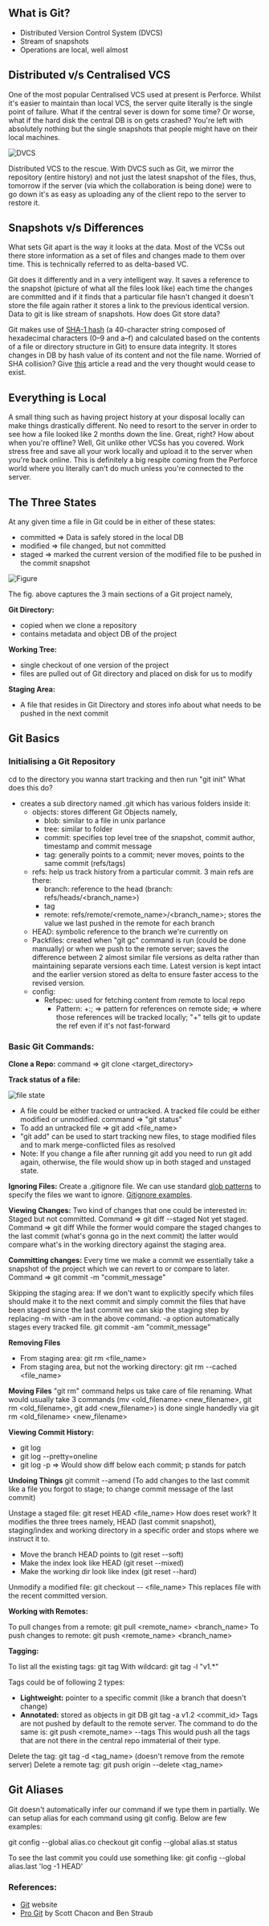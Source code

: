 ## What is Git?

* Distributed Version Control System (DVCS)
* Stream of snapshots
* Operations are local, well almost 

## Distributed v/s Centralised VCS

One of the most popular Centralised VCS used at present is Perforce. Whilst it's easier to maintain than local VCS, the server quite literally is the single point of failure. 
What if the central sever is down for some time? Or worse, what if the hard disk the central DB is on gets crashed? You're left with absolutely nothing but the single snapshots that people might have on their local machines.

![DVCS](https://content.intland.com/hubfs/Imported_Blog_Media/version-control-repository-codeBeamer-ALM-software-336x336.png)

Distributed VCS to the rescue. With DVCS such as Git, we mirror the repository (entire history) and not just the latest snapshot of the files, thus, tomorrow if the server (via which the collaboration is being done) were to go down it's as easy as uploading any of the client repo to the server to restore it.

## Snapshots v/s Differences

What sets Git apart is the way it looks at the data. Most of the VCSs out there store information as a set of files and changes made to them over time. This is technically referred to as delta-based VC.

Git does it differently and in a very intelligent way. It saves a reference to the snapshot (picture of what all the files look like) each time the changes are committed and if it finds that a particular file hasn't changed it doesn't store the file again rather it stores a link to the previous identical version. Data to git is like stream of snapshots.
How does Git store data?

Git makes use of [SHA-1 hash](https://en.wikipedia.org/wiki/SHA-1) (a 40-character string composed of hexadecimal characters (0–9 and a–f) and calculated based on the contents of a file or directory structure in Git) to ensure data integrity. It stores changes in DB by hash value of its content and not the file name. Worried of SHA collision? Give [this](https://www.git-scm.com/book/en/v2/Git-Tools-Revision-Selection) article a read and the very thought would cease to exist.

## Everything is Local

A small thing such as having project history at your disposal locally can make things drastically different. No need to resort to the server in order to see how a file looked like 2 months down the line.  Great, right? How about when you're offline? Well, Git unlike other VCSs has you covered. Work stress free and save all your work locally and upload it to the server when you're back online. This is definitely a big respite coming from the Perforce world where you literally can't do much unless you're connected to the server.

## The Three States

At any given time a file in Git could be in either of these states:
* committed => Data is safely stored in the local DB
* modified => file changed, but not committed
* staged => marked the current version of the modified file to be pushed in the commit snapshot

![Figure](https://r-bio.github.io/img/git_areas.png)

The fig. above captures the 3 main sections of a Git project namely,

**Git Directory:**
* copied when we clone a repository
* contains metadata and object DB of the project

**Working Tree:**
* single checkout of one version of the project
* files are pulled out of Git directory and placed on disk for us to modify

**Staging Area:**
* A file that resides in Git Directory and stores info about what needs to be pushed in the next commit

## Git Basics

### Initialising a Git Repository

cd to the directory you wanna start tracking and then run "git init"
What does this do?
* creates a sub directory named .git which has various folders inside it:
  * objects: stores different Git Objects namely, 
    * blob: similar to a file in unix parlance
    * tree: similar to folder
    * commit: specifies top level tree of the snapshot, commit author, timestamp and commit message
    * tag: generally points to a commit; never moves, points to the same commit (refs/tags)
  * refs: help us track history from a particular commit. 3 main refs are there:
    * branch: reference to the head (branch: refs/heads/<branch_name>) 
    * tag
    * remote: refs/remote/<remote_name>/<branch_name>; stores the value we last pushed in the remote for each branch
  * HEAD: symbolic reference to the branch we're currently on
  * Packfiles: created when "git gc" command is run (could be done manually) or when we push to the remote server; saves the
  difference between 2 almost similar file versions as delta rather than maintaining separate versions each time. Latest
  version is kept intact and the earlier version stored as delta to ensure faster access to the revised version.
  * config:
    * Refspec: used for fetching content from remote to local repo
      * Pattern: +<src>:<dst>; <src> => pattern for references on remote side; <dst> => where those references will be tracked locally; "+" tells git to update the ref even if it's not fast-forward
  
### Basic Git Commands:

**Clone a Repo:** command => git clone <url> <target_directory>

**Track status of a file:**

![file state](https://git-scm.com/book/en/v2/images/lifecycle.png)
* A file could be either tracked or untracked. A tracked file could be either modified or unmodified.
command => "git status" 
* To add an untracked file => git add <file_name>
* "git add" can be used to start tracking new files, to stage modified files and to mark merge-conflicted files as resolved
* Note: If you change a file after running git add you need to run git add again, otherwise, the file would show up in both staged and unstaged state.

**Ignoring Files:** 
Create a .gitignore file. We can use standard [glob patterns](http://tldp.org/LDP/GNU-Linux-Tools-Summary/html/x11655.htm) to specify the files we want to ignore. [Gitignore examples](https://github.com/github/gitignore).

**Viewing Changes:**
Two kind of changes that one could be interested in:
Staged but not committed. Command => git diff --staged
Not yet staged. Command => git diff
While the former would compare the staged changes to the last commit (what's gonna go in the next commit) the latter would compare what's in the working directory against the staging area. 

**Committing changes:**
Every time we make a commit we essentially take a snapshot of the project which we can revert to or compare to later.
Command => git commit -m "commit_message"

Skipping the staging area: If we don't want to explicitly specify which files should make it to the next commit and simply commit the files that have been staged since the last commit we can skip the staging step by replacing -m with -am in the above command. -a option automatically stages every tracked file.
git commit -am "commit_message" 

**Removing Files**

* From staging area: git rm <file_name>
* From staging area, but not the working directory: git rm --cached <file_name>

**Moving Files**
"git rm" command helps us take care of file renaming. What would usually take 3 commands (mv <old_filename> <new_filename>, git rm <old_filename>, git add <new_filename>) is done single handedly via git rm <old_filename> <new_filename> 

**Viewing Commit History:**
* git log
* git log --pretty=oneline
* git log -p => Would show diff below each commit; p stands for patch

**Undoing Things**
git commit --amend (To add changes to the last commit like a file you forgot to stage; to change commit message of the last commit)

Unstage a staged file: git reset HEAD <file_name>
How does reset work?
It modifies the three trees namely, HEAD (last commit snapshot), staging/index and working directory in a specific order and stops where we instruct it to.
* Move the branch HEAD points to (git reset --soft)
* Make the index look like HEAD (git reset --mixed)
* Make the working dir look like index (git reset --hard)

Unmodify a modified file: git checkout -- <file_name>
This replaces file with the recent committed version.

**Working with Remotes:**

To pull changes from a remote: git pull <remote_name> <branch_name>
To push changes to remote: git push <remote_name> <branch_name>

**Tagging:**

To list all the existing tags: git tag
With wildcard: git tag -l "v1.*"

Tags could be of following 2 types:

* **Lightweight:** pointer to a specific commit (like a branch that doesn't change)
* **Annotated:** stored as objects in git DB
git tag -a v1.2 <commit_id>
Tags are not pushed by default to the remote server. The command to do the same is:
git push <remote_name> --tags
This would push all the tags that are not there in the central repo immaterial of their type.

Delete the tag: git tag -d <tag_name> (doesn't remove from the remote server)
Delete a remote tag: git push origin --delete <tag_name>

## Git Aliases

Git doesn't automatically infer our command if we type them in partially. We can setup alias for each command using git config. Below are few examples:

git config --global alias.co checkout
git config --global alias.st status

To see the last commit you could use something like:
git config --global alias.last 'log -1 HEAD'


### References:

* [Git](https://git-scm.com/) website
* [Pro Git](https://git-scm.com/book/en/v2) by Scott Chacon and Ben Straub

